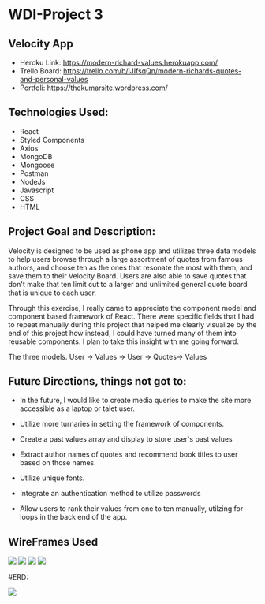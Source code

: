 # WDI-Project 3

## Velocity App

* Heroku Link: https://modern-richard-values.herokuapp.com/
* Trello Board: https://trello.com/b/lJIfsqQn/modern-richards-quotes-and-personal-values
* Portfoli: https://thekumarsite.wordpress.com/

## Technologies Used: 
* React
* Styled Components
* Axios
* MongoDB
* Mongoose
* Postman
* NodeJs
* Javascript
* CSS
* HTML

## Project Goal and Description:
Velocity is designed to be used as phone app and utilizes three data models to help users browse through a large assortment of quotes from famous authors, and choose ten as the ones that resonate the  most with them, and save them to their Velocity Board. Users are also able to save quotes that don't make that ten limit cut to a larger and unlimited general quote board that is unique to each user.

Through this exercise, I really came to appreciate the component model and component based framework of React. There were specific fields that I had to repeat manually during this project that helped me clearly visualize by the end of this project how instead, I could have turned many of them into reusable components. I plan to take this insight with me going forward. 

The three models. User ->  Values ->
                    User -> Quotes-> Values
                    
## Future Directions, things not got to:
* In the future, I would like to create media queries to make the site more accessible as a laptop or talet user. 

* Utilize more turnaries in setting the framework of components.

* Create a past values array and display to store user's past values

* Extract author names of quotes and recommend book titles to user based on those names.

* Utilize unique fonts. 

* Integrate an authentication method to utilize passwords

* Allow users to rank their values from one to ten manually, utilzing for loops in the back end of the app.

## WireFrames Used

![](https://i.imgur.com/LsbIF80h.jpg)
![](https://i.imgur.com/hkaG68Rh.jpg)
![](https://i.imgur.com/JOz1Crnh.jpg)
![](https://i.imgur.com/UkKt5Nxh.jpg)

#ERD:

![](https://i.imgur.com/1J23R7Ih.png)


